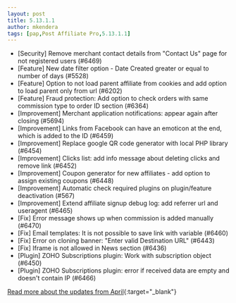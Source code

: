 ```yaml
---
layout: post
title: 5.13.1.1
author: mkendera
tags: [pap,Post Affiliate Pro,5.13.1.1]
---
```


- [Security] Remove merchant contact details from "Contact Us" page for not registered users (#6469)
- [Feature] New date filter option - Date Created greater or equal to number of days (#5528)
- [Feature] Option to not load parent affiliate from cookies and add option to load parent only from url (#6202)
- [Feature] Fraud protection: Add option to check orders with same commission type to order ID section (#6364)
- [Improvement] Merchant application notifications: appear again after closing (#5694)
- [Improvement] Links from Facebook can have an emoticon at the end, which is added to the ID (#6459)
- [Improvement] Replace google QR code generator with local PHP library (#6454)
- [Improvement] Clicks list: add info message about deleting clicks and remove link (#6452)
- [Improvement] Coupon generator for new affiliates - add option to assign existing coupons (#6448)
- [Improvement] Automatic check required plugins on plugin/feature deactivation (#567)
- [Improvement] Extend affiliate signup debug log: add referrer url and useragent (#6465)
- [Fix] Error message shows up when commission is added manually (#6470)
- [Fix] Email templates: It is not possible to save link with variable (#6460)
- [Fix] Error on cloning banner: "Enter valid Destination URL" (#6443)
- [Fix] Iframe is not allowed in News section (#6436)
- [Plugin] ZOHO Subscriptions plugin: Work with subscription object (#6450)
- [Plugin] ZOHO Subscriptions plugin: error if received data are empty and doesn't contain IP (#6466)

[Read more about the updates from April](https://www.postaffiliatepro.com/blog/post-affiliate-pro-april-2024s-comprehensive-overview-new-features-key-improvements-and-essential-fixes/){:target="_blank"}
